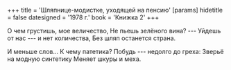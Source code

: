 +++
title = 'Шляпнице-модистке, уходящей на пенсию'
[params]
  hidetitle = false
  datesigned = '1978 г.'
  book = 'Книжка 2'
+++
<!-- Шляпнице-модистке, уходящей на пенсию -->

О чем грустишь, мое величество,
Не пьешь зелёного вина? ---
Уйдешь от нас --- и нет количества,
Без шляп останется страна.

И меньше слов... К чему патетика?
Побудь --- недолго до греха:
Зверьё на модную синтетику
Меняет шкуры и меха.

<!-- 1978 г. -->
<!-- Книжка 2 -->
<!-- Книжка 0 -->
